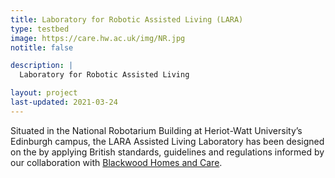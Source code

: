 ```yaml
---
title: Laboratory for Robotic Assisted Living (LARA)
type: testbed
image: https://care.hw.ac.uk/img/NR.jpg
notitle: false

description: |
  Laboratory for Robotic Assisted Living

layout: project
last-updated: 2021-03-24
---
```


<p>
Situated in the National Robotarium Building at Heriot-Watt University’s Edinburgh campus, the LARA Assisted Living Laboratory has been designed on the by applying British standards, guidelines and regulations informed by our collaboration with <a href="https://www.blackwoodgroup.org.uk">Blackwood Homes and Care</a>.
</p>
